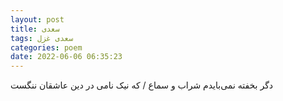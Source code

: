 ```yaml
---
layout: post
title: سعدی
tags: سعدی غزل
categories: poem
date: 2022-06-06 06:35:23
---
```


دگر بخفته نمی‌بایدم شراب و سماع / که نیک نامی در دین عاشقان ننگست
